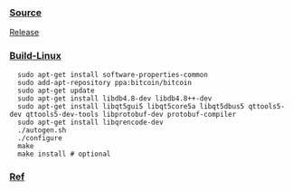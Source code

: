 ### [Source](https://github.com/litecoin-project/litecoin)

   [Release](https://github.com/litecoin-project/litecoin/releases)

### [Build-Linux](https://github.com/litecoin-project/litecoin/blob/master/doc/build-unix.md#to-build)

      sudo apt-get install software-properties-common
      sudo add-apt-repository ppa:bitcoin/bitcoin
      sudo apt-get update
      sudo apt-get install libdb4.8-dev libdb4.8++-dev
      sudo apt-get install libqt5gui5 libqt5core5a libqt5dbus5 qttools5-dev qttools5-dev-tools libprotobuf-dev protobuf-compiler
      sudo apt-get install libqrencode-dev
      ./autogen.sh
      ./configure
      make
      make install # optional

### [Ref]()

